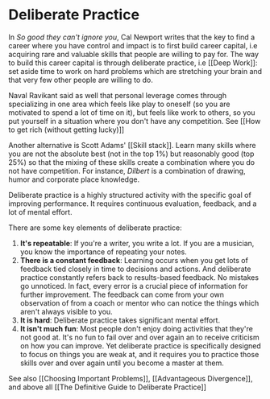 # Deliberate Practice

In *So good they can't ignore you*, Cal Newport writes that the key to find a career where you have control and impact is to first build career capital, i.e acquiring rare and valuable skills that people are willing to pay for. The way to build this career capital is through deliberate practice, i.e [[Deep Work]]: set aside time to work on hard problems which are stretching your brain and that very few other people are willing to do.

Naval Ravikant said as well that personal leverage comes through specializing in one area which feels like play to oneself (so you are motivated to spend a lot of time on it), but feels like work to others, so you put yourself in a situation where you don't have any competition. See [[How to get rich (without getting lucky)]]

Another alternative is Scott Adams' [[Skill stack]]. Learn many skills where you are not the absolute best (not in the top 1%) but reasonably good (top 25%) so that the mixing of these skills create a combination where you do not have competition. For instance, *Dilbert* is a combination of drawing, humor and corporate place knowledge.

Deliberate practice is a highly structured activity with the specific goal of improving performance. It requires continuous evaluation, feedback, and a lot of mental effort.

There are some key elements of deliberate practice:
1. **It's repeatable**: If you're a writer, you write a lot. If you are a musician, you know the importance of repeating your notes.
2. **There is a constant feedback**: Learning occurs when you get lots of feedback tied closely in time to decisions and actions. And deliberate practice constantly refers back to results-based feedback. No mistakes go unnoticed. In fact, every error is a crucial piece of information for further improvement. The feedback can come from your own observation of from a coach or mentor who can notice the things which aren't always visible to you.
3. **It is hard**: Deliberate practice takes significant mental effort.
4. **It isn't much fun**: Most people don't enjoy doing activities that they're not good at. It's no fun to fail over and over again an to receive criticism on how you can improve. Yet deliberate practice is specifically designed to focus on things you are weak at, and it requires you to practice those skills over and over again until you become a master at them.



See also [[Choosing Important Problems]], [[Advantageous Divergence]], and above all [[The Definitive Guide to Deliberate Practice]]